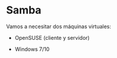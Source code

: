 # Samba

Vamos a necesitar dos máquinas virtuales:

* OpenSUSE (cliente y servidor)

* Windows 7/10

